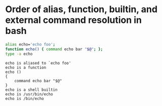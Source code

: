 # Order of alias, function, builtin, and external command resolution in bash
```bash
alias echo='echo foo';
function echo() { command echo bar "$@"; };
type -a echo
```
```
echo is aliased to `echo foo'
echo is a function
echo ()
{
    command echo bar "$@"
}
echo is a shell builtin
echo is /usr/bin/echo
echo is /bin/echo
```
